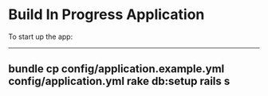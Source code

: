 # Build In Progress Application

To start up the app:

--------
bundle
cp config/application.example.yml config/application.yml
rake db:setup
rails s
--------